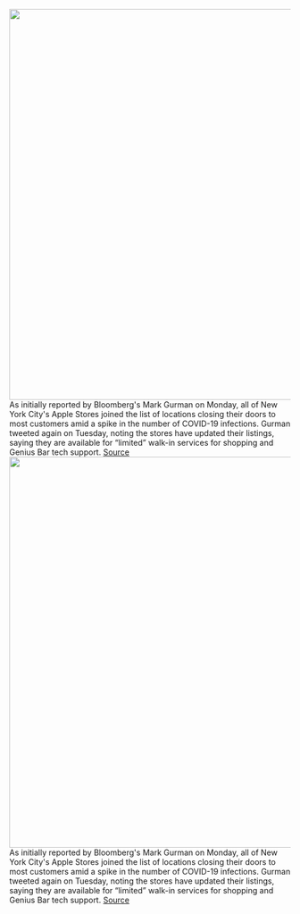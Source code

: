 <img src='https://cdn.vox-cdn.com/thumbor/pXHpzk60MkAanrnGikGoLOMe5EY=/0x0:5017x3470/1200x800/filters:focal(3121x591:3923x1393)/cdn.vox-cdn.com/uploads/chorus_image/image/70321422/1306792576.0.jpg' width='700px' /><br/>
As initially reported by Bloomberg's Mark Gurman on Monday, all of New York City's Apple Stores joined the list of locations closing their doors to most customers amid a spike in the number of COVID-19 infections. Gurman tweeted again on Tuesday, noting the stores have updated their listings, saying they are available for “limited” walk-in services for shopping and Genius Bar tech support.
<a href='https://www.theverge.com/2021/12/27/22856059/apple-store-new-york-city-online-order-only'> Source <a/><img src='https://cdn.vox-cdn.com/thumbor/pXHpzk60MkAanrnGikGoLOMe5EY=/0x0:5017x3470/1200x800/filters:focal(3121x591:3923x1393)/cdn.vox-cdn.com/uploads/chorus_image/image/70321422/1306792576.0.jpg' width='700px' /><br/>
As initially reported by Bloomberg's Mark Gurman on Monday, all of New York City's Apple Stores joined the list of locations closing their doors to most customers amid a spike in the number of COVID-19 infections. Gurman tweeted again on Tuesday, noting the stores have updated their listings, saying they are available for “limited” walk-in services for shopping and Genius Bar tech support.
<a href='https://www.theverge.com/2021/12/27/22856059/apple-store-new-york-city-online-order-only'> Source <a/>